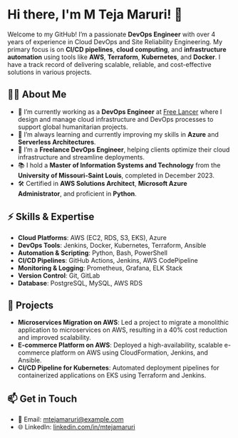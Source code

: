 # Hi there, I'm M Teja Maruri! 👋

Welcome to my GitHub! I’m a passionate **DevOps Engineer** with over 4 years of experience in Cloud DevOps and Site Reliability Engineering. My primary focus is on **CI/CD pipelines**, **cloud computing**, and **infrastructure automation** using tools like **AWS**, **Terraform**, **Kubernetes**, and **Docker**. I have a track record of delivering scalable, reliable, and cost-effective solutions in various projects.

## 👨‍💻 About Me

- 🔭 I’m currently working as a **DevOps Engineer** at [Free Lancer](#) where I design and manage cloud infrastructure and DevOps processes to support global humanitarian projects.
- 🌱 I’m always learning and currently improving my skills in **Azure** and **Serverless Architectures**.
- 💼 I’m a **Freelance DevOps Engineer**, helping clients optimize their cloud infrastructure and streamline deployments.
- 📚 I hold a **Master of Information Systems and Technology** from the **University of Missouri-Saint Louis**, completed in December 2023.
- 🛠 Certified in **AWS Solutions Architect**, **Microsoft Azure Administrator**, and proficient in **Python**.

## ⚡ Skills & Expertise

- **Cloud Platforms**: AWS (EC2, RDS, S3, EKS), Azure
- **DevOps Tools**: Jenkins, Docker, Kubernetes, Terraform, Ansible
- **Automation & Scripting**: Python, Bash, PowerShell
- **CI/CD Pipelines**: GitHub Actions, Jenkins, AWS CodePipeline
- **Monitoring & Logging**: Prometheus, Grafana, ELK Stack
- **Version Control**: Git, GitLab
- **Database**: PostgreSQL, MySQL, AWS RDS

## 🚀 Projects

- **Microservices Migration on AWS**: Led a project to migrate a monolithic application to microservices on AWS, resulting in a 40% cost reduction and improved scalability.
- **E-commerce Platform on AWS**: Deployed a high-availability, scalable e-commerce platform on AWS using CloudFormation, Jenkins, and Ansible.
- **CI/CD Pipeline for Kubernetes**: Automated deployment pipelines for containerized applications on EKS using Terraform and Jenkins.

## 📫 Get in Touch

- 📧 Email: [mtejamaruri@example.com](mailto:mteja4031@gmail.com)
- 🌐 LinkedIn: [linkedin.com/in/mtejamaruri](https://www.linkedin.com/in/manas-teja/)

<!---
mteja26/mteja26 is a ✨ special ✨ repository because its `README.md` (this file) appears on your GitHub profile.
You can click the Preview link to take a look at your changes.
--->
